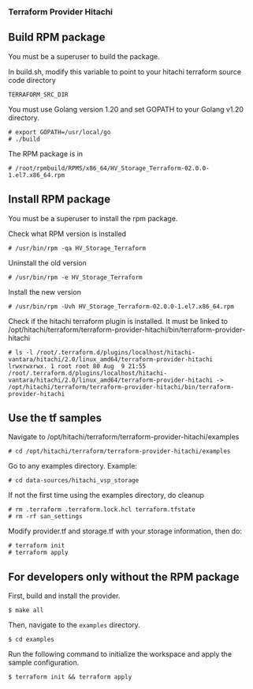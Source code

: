 ### Terraform Provider Hitachi

## Build RPM package
You must be a superuser to build the package.

In build.sh, modify this variable to point to your hitachi terraform source code directory

    TERRAFORM_SRC_DIR

You must use Golang version 1.20 and set GOPATH to your Golang v1.20 directory.
```
# export GOPATH=/usr/local/go
# ./build
```

The RPM package is in 
```
# /root/rpmbuild/RPMS/x86_64/HV_Storage_Terraform-02.0.0-1.el7.x86_64.rpm

```
## Install RPM package
You must be a superuser to install the rpm package.

Check what RPM version is installed
```
# /usr/bin/rpm -qa HV_Storage_Terraform
```

Uninstall the old version
```
# /usr/bin/rpm -e HV_Storage_Terraform
```

Install the new version
```
# /usr/bin/rpm -Uvh HV_Storage_Terraform-02.0.0-1.el7.x86_64.rpm
```

Check if the hitachi terraform plugin is installed. It must be linked to /opt/hitachi/terraform/terraform-provider-hitachi/bin/terraform-provider-hitachi
```
# ls -l /root/.terraform.d/plugins/localhost/hitachi-vantara/hitachi/2.0/linux_amd64/terraform-provider-hitachi 
lrwxrwxrwx. 1 root root 80 Aug  9 21:55 /root/.terraform.d/plugins/localhost/hitachi-vantara/hitachi/2.0/linux_amd64/terraform-provider-hitachi -> /opt/hitachi/terraform/terraform-provider-hitachi/bin/terraform-provider-hitachi
```

## Use the tf samples
Navigate to /opt/hitachi/terraform/terraform-provider-hitachi/examples
```
# cd /opt/hitachi/terraform/terraform-provider-hitachi/examples
```

Go to any examples directory. Example:
```
# cd data-sources/hitachi_vsp_storage
```

If not the first time using the examples directory, do cleanup
```
# rm .terraform .terraform.lock.hcl terraform.tfstate
# rm -rf san_settings
```

Modify provider.tf and storage.tf with your storage information, then do:
```
# terraform init
# terraform apply
```


## For developers only without the RPM package

First, build and install the provider.

```shell
$ make all
```

Then, navigate to the `examples` directory. 

```shell
$ cd examples
```

Run the following command to initialize the workspace and apply the sample configuration.

```shell
$ terraform init && terraform apply
```

